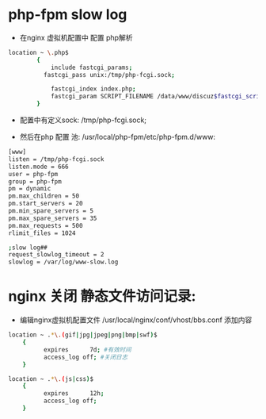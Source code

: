 # php-fpm slow log

* 在nginx 虚拟机配置中 配置 php解析

```BASH
location ~ \.php$
        {
            include fastcgi_params;
          fastcgi_pass unix:/tmp/php-fcgi.sock;

            fastcgi_index index.php;
            fastcgi_param SCRIPT_FILENAME /data/www/discuz$fastcgi_script_name;
        }
```

* 配置中有定义sock: /tmp/php-fcgi.sock;

* 然后在php 配置 池: /usr/local/php-fpm/etc/php-fpm.d/www:

```bash
[www]
listen = /tmp/php-fcgi.sock
listen.mode = 666
user = php-fpm
group = php-fpm
pm = dynamic
pm.max_children = 50
pm.start_servers = 20
pm.min_spare_servers = 5
pm.max_spare_servers = 35
pm.max_requests = 500
rlimit_files = 1024

;slow log##
request_slowlog_timeout = 2
slowlog = /var/log/www-slow.log

```

# nginx 关闭 静态文件访问记录:

* 编辑nginx虚拟机配置文件 /usr/local/nginx/conf/vhost/bbs.conf 添加内容

```bash 
location ~ .*\.(gif|jpg|jpeg|png|bmp|swf)$
    {
          expires      7d; #有效时间
          access_log off; #关闭日志
    }

location ~ .*\.(js|css)$
    {
          expires      12h;
          access_log off;
    }
    
```



